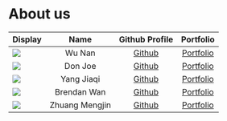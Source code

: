 # About us

Display | Name | Github Profile | Portfolio 
--------|:----:|:--------------:|:---------:
![](https://via.placeholder.com/100.png?text=Photo) | Wu Nan | [Github](https://github.com/max-wunan/) | [Portfolio](docs/team/johndoe.md)
![](https://via.placeholder.com/100.png?text=Photo) | Don Joe | [Github](https://github.com/) | [Portfolio](docs/team/johndoe.md)
![](https://via.placeholder.com/100.png?text=Photo) | Yang Jiaqi | [Github](https://github.com/jiaaaqi) | [Portfolio](docs/team/johndoe.md)
![](https://via.placeholder.com/100.png?text=Photo) | Brendan Wan | [Github](https://github.com/madbeez) | [Portfolio](docs/team/johndoe.md)
![](https://via.placeholder.com/100.png?text=Photo) | Zhuang Mengjin | [Github](https://github.com/Lee-Juntong) | [Portfolio](docs/team/johndoe.md)
